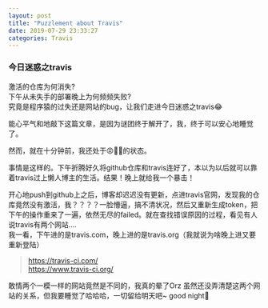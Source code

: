 ```yaml
---
layout: post
title: "Puzzlement about Travis"
date: 2019-07-29 23:33:27
categories: Travis
---
```

### 今日迷惑之travis

激活的仓库为何消失?  
下午从未失手的部署晚上为何频频失败?  
究竟是程序猿的过失还是网站的bug，让我们走进今日迷惑之travis😂

能心平气和地敲下这篇文章，是因为谜团终于解开了，我，终于可以安心地睡觉了。

然而，就在十分钟前，我还处于😡👿🤬的状态。

事情是这样的。下午折腾好久将github仓库和travis连好了，本以为以后就可以靠着travis过上懒人博主的生活。结果！晚上就给我一个暴击！

开心地push到github上之后，博客却迟迟没有更新，点进travis官网，发现我的仓库竟然没有激活，我？？？？一脸懵逼，搞不清状况，然后又重新生成token，把下午的操作重来了一遍，依然无尽的failed。就在查找错误原因的过程，看见有人说travis有两个网站....  
我一看，下午进的是travis.com，晚上进的是travis.org（我就说为啥晚上进又要重新登陆）
><https://travis-ci.com/>  
><https://www.travis-ci.org/>

敢情两个一模一样的网站竟然是不同的，我真的晕了Orz
虽然还没弄清楚这两个网站的关系，但我要睡觉了哈哈哈，一切留给明天吧~ good night🌙